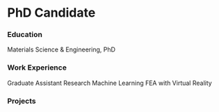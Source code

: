 # PhD Candidate

### Education
Materials Science & Engineering, PhD

### Work Experience
Graduate Assistant Research
Machine Learning
FEA with Virtual Reality 

### Projects



